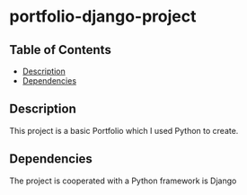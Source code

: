# portfolio-django-project

## Table of Contents

* [Description](#description)
* [Dependencies](#dependencies)

## Description

This project is a basic Portfolio which I used Python to create.

## Dependencies

The project is cooperated with a Python framework is Django